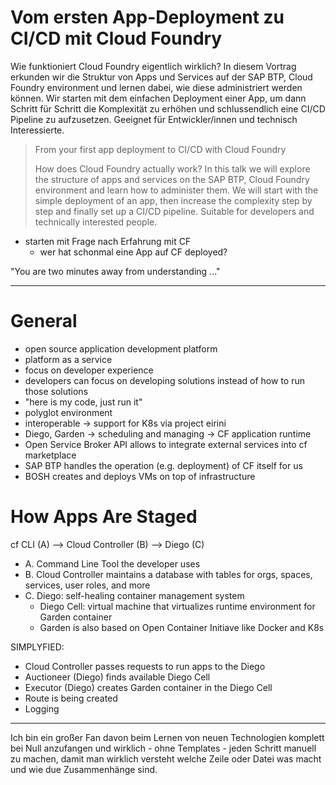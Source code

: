 # Vom ersten App-Deployment zu CI/CD mit Cloud Foundry

Wie funktioniert Cloud Foundry eigentlich wirklich?
In diesem Vortrag erkunden wir die Struktur von Apps und Services auf der SAP BTP, Cloud Foundry environment und lernen dabei, wie diese administriert werden können. Wir starten mit dem einfachen Deployment einer App, um dann Schritt für Schritt die Komplexität zu erhöhen und schlussendlich eine CI/CD Pipeline zu aufzusetzen. Geeignet für Entwickler/innen und technisch Interessierte.

> From your first app deployment to CI/CD with Cloud Foundry
>
> How does Cloud Foundry actually work? In this talk we will explore the structure of apps and services on the SAP BTP, Cloud Foundry environment and learn how to administer them. We will start with the simple deployment of an app, then increase the complexity step by step and finally set up a CI/CD pipeline. Suitable for developers and technically interested people.

- starten mit Frage nach Erfahrung mit CF
  - wer hat schonmal eine App auf CF deployed?

"You are two minutes away from understanding ..."

---

# General

- open source application development platform
- platform as a service
- focus on developer experience
- developers can focus on developing solutions instead of how to run those solutions
- "here is my code, just run it"
- polyglot environment
- interoperable -> support for K8s via project eirini
- Diego, Garden -> scheduling and managing -> CF application runtime
- Open Service Broker API allows to integrate external services into cf marketplace
- SAP BTP handles the operation (e.g. deployment) of CF itself for us
- BOSH creates and deploys VMs on top of infrastructure

# How Apps Are Staged

cf CLI (A) --> Cloud Controller (B) --> Diego (C)

- A. Command Line Tool the developer uses
- B. Cloud Controller maintains a database with tables for orgs, spaces, services, user roles, and more
- C. Diego: self-healing container management system
  - Diego Cell: virtual machine that virtualizes runtime environment for Garden container
  - Garden is also based on Open Container Initiave like Docker and K8s

SIMPLYFIED:
- Cloud Controller passes requests to run apps to the Diego
- Auctioneer (Diego) finds available Diego Cell
- Executor (Diego) creates Garden container in the Diego Cell
- Route is being created
- Logging

---

Ich bin ein großer Fan davon beim Lernen von neuen Technologien komplett bei Null anzufangen und wirklich - ohne Templates - jeden Schritt manuell zu machen, damit man wirklich versteht welche Zeile oder Datei was macht und wie due Zusammenhänge sind.